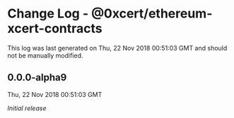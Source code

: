 # Change Log - @0xcert/ethereum-xcert-contracts

This log was last generated on Thu, 22 Nov 2018 00:51:03 GMT and should not be manually modified.

## 0.0.0-alpha9
Thu, 22 Nov 2018 00:51:03 GMT

*Initial release*

